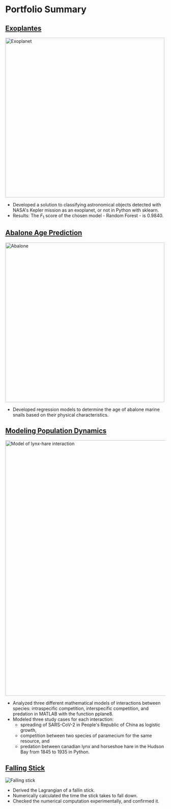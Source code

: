 # Portfolio Summary

## [Exoplantes](https://github.com/josifovskid/Applied-Machine-Learning/tree/main/Exoplanets)

<img width=500 alt="Exoplanet" src="https://github.com/josifovskid/Portfolio-Summary/images/blob/main/exoplanet.jpg"/>

- Developed a solution to classifying astronomical objects detected with NASA's Kepler mission as an exoplanet, or not in Python with sklearn.
- Results: The $F_1$ score of the chosen model - Random Forest - is 0.9840.

## [Abalone Age Prediction](https://github.com/josifovskid/Applied-Machine-Learning/tree/main/Abalone-Age-Prediction)

<img width=500 alt="Abalone" src="https://github.com/josifovskid/Portfolio-Summary/blob/main/abalone.jpg"/>

- Developed regression models to determine the age of abalone marine snails based on their physical characteristics.

## [Modeling Population Dynamics](https://github.com/josifovskid/Scientific-Computing/tree/main/Modeling-Population-Dynamics)

<img width=800 alt="Model of lynx-hare interaction" src="https://github.com/josifovskid/Portfolio-Summary/blob/main/lynx_hare_model.png"/>

- Analyzed three different mathematical models of interactions between species: intraspecific competition, interspecific competition, and predation in MATLAB with the function pplane8.
- Modeled three study cases for each interaction:
  - spreading of SARS-CoV-2 in People's Republic of China as logistic growth,
  - competition between two species of paramecium for the same resource, and
  - predation between canadian lynx and horseshoe hare in the Hudson Bay from 1845 to 1935 in Python.

## [Falling Stick](https://github.com/josifovskid/Computational-Physics/tree/main/Falling-Stick)

![Falling stick](https://github.com/josifovskid/Portfolio-Summary/blob/main/falling_stick.png)

- Derived the Lagrangian of a fallin stick.
- Numerically calculated the time the stick takes to fall down.
- Checked the numerical computation experimentally, and confirmed it.
